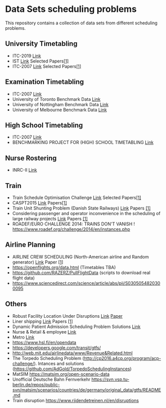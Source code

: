 # Data Sets scheduling problems

This repository contains a collection of data sets from different scheduling problems. 

## University Timetabling
* ITC-2019	[Link](https://www.itc2019.org/)	
* IST		[Link](https://github.com/ADDALemos/DataSets/tree/master/IST)	Selected Papers[[1]](https://www.sciencedirect.com/science/article/pii/S2214716018301696?via%3Dihub)
* ITC-2007	[Link](http://www.cs.qub.ac.uk/itc2007/)	Selected Papers[[1]](https://www.sciencedirect.com/science/article/pii/S0377221719300451)

## Examination Timetabling
* ITC-2007      [Link](http://www.cs.qub.ac.uk/itc2007/)    
* University of Toronto Benchmark Data [Link](http://www.cs.nott.ac.uk/~pszrq/data.htm)
* University of Nottingham Benchmark Data [Link](http://www.cs.nott.ac.uk/~pszrq/data.htm)
* University of Melbourne Benchmark Data [Link](http://www.cs.nott.ac.uk/~pszrq/data.htm)

## High School Timetabling
* ITC-2007      [Link](http://www.cs.qub.ac.uk/itc2007/)
* BENCHMARKING PROJECT FOR (HIGH) SCHOOL TIMETABLING		[Link](https://www.utwente.nl/en/eemcs/dmmp/hstt/)

## Nurse Rostering
* INRC-II	[Link](http://mobiz.vives.be/inrc2/?page_id=20)

## Train
* Train Schedule Optimisation Challenge	[Link](https://www.crowdai.org/challenges/train-schedule-optimisation-challenge) Selected Papers[[1]](https://link.springer.com/chapter/10.1007/978-3-030-20528-7_1)
* CASPT2015	[Link](http://archive.researchdata.leeds.ac.uk/9/) Papers[[1]](https://link.springer.com/article/10.1007/s12469-016-0138-7)
* Train Unit Shunting Problem (Danish State Railways) [Link](http://www.ms.man.dtu.dk/research/instances)	Papers [[1]](https://www.sciencedirect.com/science/article/abs/pii/S0377221717302990)
* Considering passenger and operator inconvenience in the scheduling of large railway projects [Link](http://www.ms.man.dtu.dk/research/instances)	Papers [[1]](https://findit.dtu.dk/en/catalog/2442885077)
* ROADEF/EURO CHALLENGE 2014: TRAINS DON'T VANISH ! https://www.roadef.org/challenge/2014/en/instances.php

## Airline Planning 
* AIRLINE CREW SCHEDULING (North-American airline and Random generator) [Link](https://www.gerad.ca/en/papers/G-2014-22) Paper [[1](https://link.springer.com/article/10.1007%2Fs13676-015-0080-x)]
* https://openflights.org/data.html (Timetables TBA)
* https://github.com/RAZERZ/PullFlightData (scripts to download real flight data)
* https://www.sciencedirect.com/science/article/abs/pii/S0305054820300095

## Others
* Robust Facility Location Under Disruptions [Link](https://sites.google.com/view/chengchun/instances) [Paper](https://www.gerad.ca/en/papers/G-2018-91/view)
* Liner shipping	[Link](http://www.ms.man.dtu.dk/research/instances)	Papers [[1]](https://www.sciencedirect.com/science/article/pii/S1366554514001665?via%3Dihub)
* Dynamic Patient Admission Scheduling Problem Solutions	[Link](http://www.ms.man.dtu.dk/research/instances)
* Nurse & Retail & employee [Link](http://www.schedulingbenchmarks.org/)
* Metro [Link](https://ckan.publishing.service.gov.uk/dataset?q=Translink+Metro+&sort=score+desc%2C+metadata_modified+desc)
* https://www.hsl.fi/en/opendata
* https://developers.google.com/transit/gtfs/
* http://web.mit.edu/airlinedata/www/Revenue&Related.html
* The Torpedo Scheduling Problem (http://cp2016.a4cp.org/program/acp-challenge/). Intances and solutions (https://github.com/AdGold/TorpedoSchedulingInstances)
* MatSIM https://matsim.org/open-scenario-data
* Unofficial Deutsche Bahn Fernverkehr https://svn.vsp.tu-berlin.de/repos/public-svn/matsim/scenarios/countries/de/germany/original_data/gtfs/README.md
* Train disruption https://www.rijdendetreinen.nl/en/disruptions

